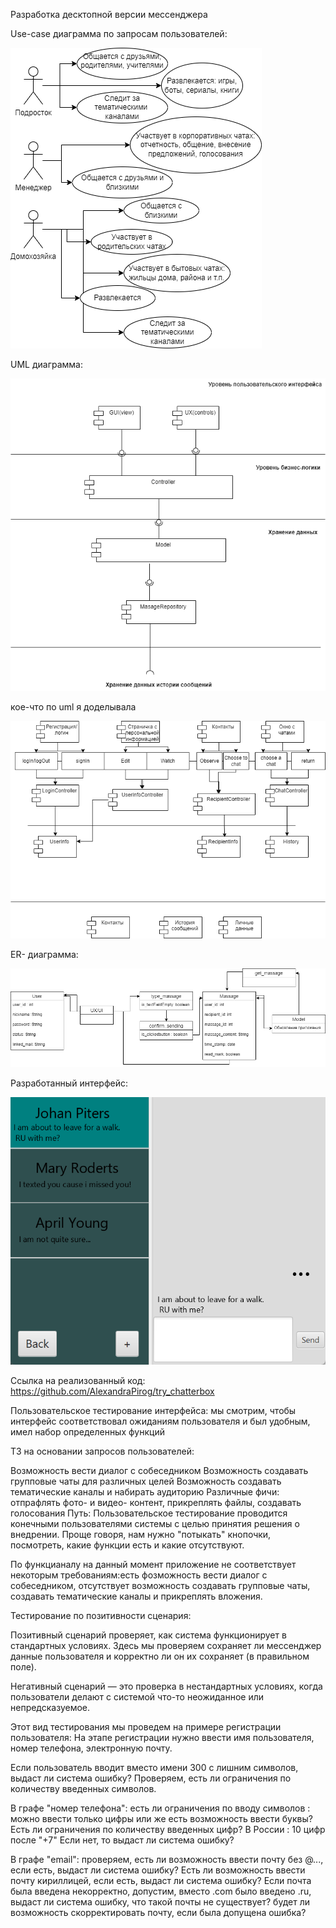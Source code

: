 Разработка десктопной версии мессенджера

Use-case диаграмма по запросам пользователей: 

![](https://raw.githubusercontent.com/AlexandraPirog/Architecture_12sem/main/UseCase10.png)


UML диаграмма:


![](https://raw.githubusercontent.com/AlexandraPirog/Architecture_12sem/main/umlMassager.png) 



кое-что по uml я доделывала 


![](https://raw.githubusercontent.com/AlexandraPirog/Architecture_12sem/main/%D0%BC%D0%B5%D1%81%D1%81%D0%B5%D0%B4%D0%B6%D0%B5%D1%80.png)



ER- диаграмма: 


![](https://raw.githubusercontent.com/AlexandraPirog/Architecture_12sem/main/Massager10.png)



Разработанный интерфейс: 


![](https://raw.githubusercontent.com/AlexandraPirog/Architecture_12sem/main/Chatterbox.png)



Ссылка на реализованный код: https://github.com/AlexandraPirog/try_chatterbox

Пользовательское тестирование интерфейса: мы смотрим, чтобы интерфейс соответствовал ожиданиям пользователя и был удобным, имел набор определенных функций

ТЗ на основании запросов пользователей:

Возможность вести диалог с собеседником
Возможность создавать групповые чаты для различных целей
Возможность создавать тематические каналы и набирать аудиторию
Различные фичи: отпрафлять фото- и видео- контент, прикреплять файлы, создавать голосования
Путь: Пользовательское тестирование проводится конечными пользователями системы с целью принятия решения о внедрении. Проще говоря, нам нужно "потыкать" кнопочки, посмотреть, какие функции есть и какие отсутствуют.

По функцианалу на данный момент приложение не соответствует некоторым требованиям:есть фозможность вести диалог с собеседником, отсутствует возможность создавать групповые чаты, создавать тематические каналы и прикреплять вложения.

Тестирование по позитивности сценария:

Позитивный сценарий проверяет, как система функционирует в стандартных условиях. Здесь мы проверяем сохраняет ли мессенджер данные пользователя и корректно ли он их сохраняет (в правильном поле).

Негативный сценарий — это проверка в нестандартных условиях, когда пользователи делают с системой что-то неожиданное или непредсказуемое.

Этот вид тестирования мы проведем на примере регистрации пользователя: На этапе регистрации нужно ввести имя пользователя, номер телефона, электронную почту.

Если пользователь вводит вместо имени 300 с лишним символов, выдаст ли система ошибку? Проверяем, есть ли ограничения по количеству введенных символов.

В графе "номер телефона": есть ли ограничения по вводу символов : можно ввести только цифры или же есть возможность ввести буквы? Есть ли ограничения по количеству введенных цифр? В России : 10 цифр после "+7" Если нет, то выдаст ли система ошибку?

В графе "email": проверяем, есть ли возможность ввести почту без @..., если есть, выдаст ли система ошибку? Есть ли возможность ввести почту кириллицей, если есть, выдаст ли система ошибку? Если почта была введена некорректно, допустим, вместо .com было введено .ru, выдаст ли система ошибку, что такой почты не существует? будет ли возможность скорректировать почту, если была допущена ошибка?
